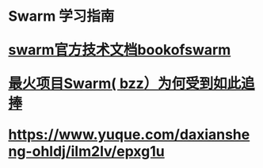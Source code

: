 
<h1>Swarm 学习指南</h>

[swarm官方技术文档bookofswarm](https://gateway.ethswarm.org/bzz/latest.bookofswarm.eth/)

[最火项目Swarm( bzz）为何受到如此追捧](https://www.163.com/dy/article/GA9PK2O405149MB5.html)


https://www.yuque.com/daxiansheng-ohldj/ilm2lv/epxg1u
 